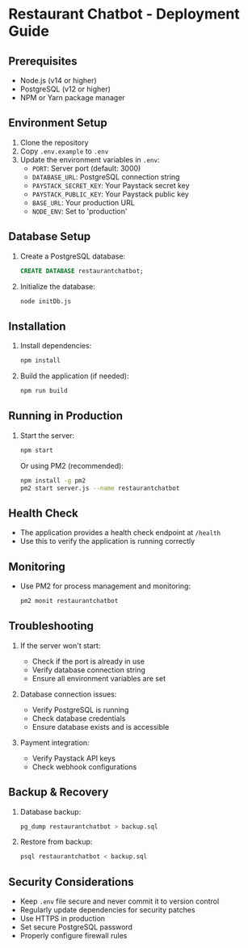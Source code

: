 # Restaurant Chatbot - Deployment Guide

## Prerequisites

- Node.js (v14 or higher)
- PostgreSQL (v12 or higher)
- NPM or Yarn package manager

## Environment Setup

1. Clone the repository
2. Copy `.env.example` to `.env`
3. Update the environment variables in `.env`:
   - `PORT`: Server port (default: 3000)
   - `DATABASE_URL`: PostgreSQL connection string
   - `PAYSTACK_SECRET_KEY`: Your Paystack secret key
   - `PAYSTACK_PUBLIC_KEY`: Your Paystack public key
   - `BASE_URL`: Your production URL
   - `NODE_ENV`: Set to 'production'

## Database Setup

1. Create a PostgreSQL database:
   ```sql
   CREATE DATABASE restaurantchatbot;
   ```

2. Initialize the database:
   ```bash
   node initDb.js
   ```

## Installation

1. Install dependencies:
   ```bash
   npm install
   ```

2. Build the application (if needed):
   ```bash
   npm run build
   ```

## Running in Production

1. Start the server:
   ```bash
   npm start
   ```

   Or using PM2 (recommended):
   ```bash
   npm install -g pm2
   pm2 start server.js --name restaurantchatbot
   ```

## Health Check

- The application provides a health check endpoint at `/health`
- Use this to verify the application is running correctly

## Monitoring

- Use PM2 for process management and monitoring:
  ```bash
  pm2 monit restaurantchatbot
  ```

## Troubleshooting

1. If the server won't start:
   - Check if the port is already in use
   - Verify database connection string
   - Ensure all environment variables are set

2. Database connection issues:
   - Verify PostgreSQL is running
   - Check database credentials
   - Ensure database exists and is accessible

3. Payment integration:
   - Verify Paystack API keys
   - Check webhook configurations

## Backup & Recovery

1. Database backup:
   ```bash
   pg_dump restaurantchatbot > backup.sql
   ```

2. Restore from backup:
   ```bash
   psql restaurantchatbot < backup.sql
   ```

## Security Considerations

- Keep `.env` file secure and never commit it to version control
- Regularly update dependencies for security patches
- Use HTTPS in production
- Set secure PostgreSQL password
- Properly configure firewall rules